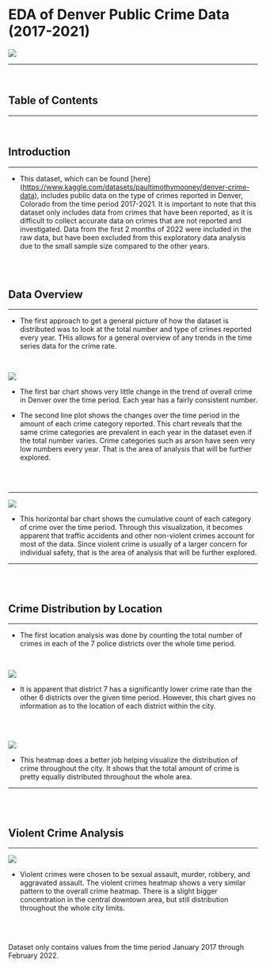 # EDA of Denver Public Crime Data (2017-2021)

![](images/denver.jpg)
***
<br />

## Table of Contents
***


<br />


## **Introduction**
***
* This dataset, which can be found [here] (https://www.kaggle.com/datasets/paultimothymooney/denver-crime-data), includes public data on the type of crimes reported in Denver, Colorado from the time period 2017-2021. It is important to note that this dataset only includes data from crimes that have been reported, as it is difficult to collect accurate data on crimes that are not reported and investigated. Data from the first 2 months of 2022 were included in the raw data, but have been excluded from this exploratory data analysis due to the small sample size compared to the other years.
<br />
<br />


## **Data Overview**
***

* The first approach to get a general picture of how the dataset is distributed was to look at the total number and type of crimes reported every year. THis allows for a general overview of any trends in the time series data for the crime rate.
<br />


![](images/overall_crime_per_year.png)


* The first bar chart shows very little change in the trend of overall crime in Denver over the time period. Each year has a fairly consistent number.

* The second line plot shows the changes over the time period in the amount of each crime category reported. This chart reveals that the same crime categories are prevalent in each year in the dataset even if the total number varies. Crime categories such as arson have seen very low numbers every year. That is the area of analysis that will be further explored.
<br />
<br />

***
![](images/total_crime_by_category.png)


* This horizontal bar chart shows the cumulative count of each category of crime over the time period. Through this visualization, it becomes apparent that traffic accidents and other non-violent crimes account for most of the data. Since violent crime is usually of a larger concern for individual safety, that is the area of analysis that will be further explored.
***
<br />
<br />


## **Crime Distribution by Location**
***

* The first location analysis was done by counting the total number of crimes in each of the 7 police districts over the whole time period.
<br />


![](images/crimes_per_district.png)
<br />

* It is apparent that district 7 has a significantly lower crime rate than the other 6 districts over the given time period. However, this chart gives no information as to the location of each district within the city.
<br />
<br />


![](images/total_crime_heatmap.png)
<br />

* This heatmap does a better job helping visualize the distribution of crime throughout the city. It shows that the total amount of crime is pretty equally distributed throughout the whole area. 
***
<br />
<br />


## **Violent Crime Analysis**
***

![](images/violent_crime_heatmap.png)
<br />

* Violent crimes were chosen to be sexual assault, murder, robbery, and aggravated assault. The violent crimes heatmap shows a very similar pattern to the overall crime heatmap. There is a slight bigger concentration in the central downtown area, but still distribution throughout the whole city limits.

<br />
<br />



Dataset only contains values from the time period January 2017 through February 2022.